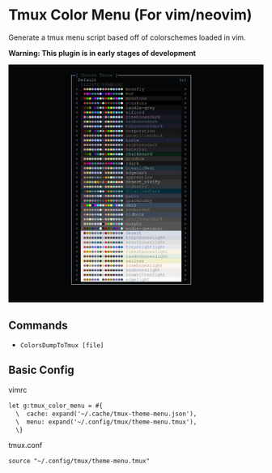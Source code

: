 Tmux Color Menu (For vim/neovim)
================================

Generate a tmux menu script based off of colorschemes loaded in vim.

**Warning: This plugin is in early stages of development**

![screenshot](/media/screenshot1.jpg)

## Commands

- `ColorsDumpToTmux [file]`

## Basic Config

vimrc
```vim
let g:tmux_color_menu = #{
  \  cache: expand('~/.cache/tmux-theme-menu.json'),
  \  menu: expand('~/.config/tmux/theme-menu.tmux'),
  \}
```

tmux.conf
```tmux
source "~/.config/tmux/theme-menu.tmux"
```
